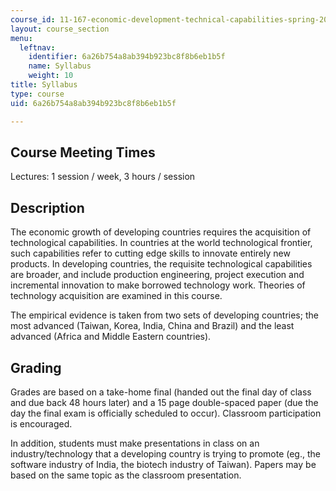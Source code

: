 ```yaml
---
course_id: 11-167-economic-development-technical-capabilities-spring-2004
layout: course_section
menu:
  leftnav:
    identifier: 6a26b754a8ab394b923bc8f8b6eb1b5f
    name: Syllabus
    weight: 10
title: Syllabus
type: course
uid: 6a26b754a8ab394b923bc8f8b6eb1b5f

---
```


Course Meeting Times
--------------------

Lectures: 1 session / week, 3 hours / session

Description
-----------

The economic growth of developing countries requires the acquisition of technological capabilities. In countries at the world technological frontier, such capabilities refer to cutting edge skills to innovate entirely new products. In developing countries, the requisite technological capabilities are broader, and include production engineering, project execution and incremental innovation to make borrowed technology work. Theories of technology acquisition are examined in this course.

The empirical evidence is taken from two sets of developing countries; the most advanced (Taiwan, Korea, India, China and Brazil) and the least advanced (Africa and Middle Eastern countries).

Grading
-------

Grades are based on a take-home final (handed out the final day of class and due back 48 hours later) and a 15 page double-spaced paper (due the day the final exam is officially scheduled to occur). Classroom participation is encouraged.

In addition, students must make presentations in class on an industry/technology that a developing country is trying to promote (eg., the software industry of India, the biotech industry of Taiwan). Papers may be based on the same topic as the classroom presentation.